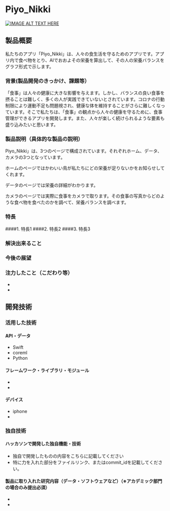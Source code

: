 # Piyo_Nikki
[![IMAGE ALT TEXT HERE](https://jphacks.com/wp-content/uploads/2021/07/JPHACKS2021_ogp.jpg)](https://www.youtube.com/watch?v=LUPQFB4QyVo)

## 製品概要
私たちのアプリ「Piyo_Nikki」は、人々の食生活を守るためのアプリです。アプリ内で食べ物をとり、AIでおおよその栄養を算出して、その人の栄養バランスをグラフ形式で示します。
### 背景(製品開発のきっかけ、課題等）
「食事」は人々の健康に大きな影響を与えます。しかし、バランスの良い食事を摂ることは難しく、多くの人が実践できていないとされています。コロナの行動制限により運動不足も問題視され、健康な体を維持することがさらに難しくなっています。そこで私たちは、「食事」の観点から人々の健康を守るために、食事管理ができるアプリを開発します。また、人々が楽しく続けられるような要素も盛り込みたいと思います。
### 製品説明（具体的な製品の説明）
Piyo_Nikki」は、3つのページで構成されています。それぞれホーム、データ、カメラの3つとなっています。

ホームのページではかわいい鳥が私たちにどの栄養が足りないかをお知らせしてくれます。


データのページでは栄養の詳細がわかります。


カメラのページでは実際に食事をカメラで取ります。その食事の写真からどのような食べ物を食べたのかを調べて、栄養バランスを調べます。

### 特長
####1. 特長1
####2. 特長2
####3. 特長3

### 解決出来ること

### 今後の展望
### 注力したこと（こだわり等）
* 
* 

## 開発技術
### 活用した技術
#### API・データ
* Swift
* coreml 
* Python

#### フレームワーク・ライブラリ・モジュール
* 
* 

#### デバイス
* iphone
* 

### 独自技術
#### ハッカソンで開発した独自機能・技術
* 独自で開発したものの内容をこちらに記載してください
* 特に力を入れた部分をファイルリンク、またはcommit_idを記載してください。

#### 製品に取り入れた研究内容（データ・ソフトウェアなど）（※アカデミック部門の場合のみ提出必須）
* 
* 
